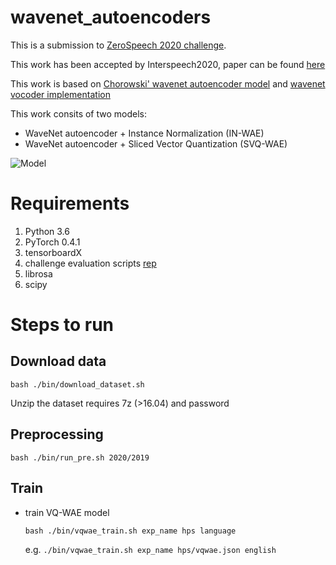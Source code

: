 # wavenet\_autoencoders
This is a submission to [ZeroSpeech 2020 challenge](https://zerospeech.com/2020/results.html).

This work has been accepted by Interspeech2020, paper can be found [here](http://arxiv.org/abs/2008.06892)

This work is based on [Chorowski' wavenet autoencoder model](https://arxiv.org/abs/1901.08810) and [wavenet vocoder implementation](https://github.com/r9y9/wavenet_vocoder)

This work consits of two models: 
 * WaveNet autoencoder + Instance Normalization (IN-WAE)
 * WaveNet autoencoder + Sliced Vector Quantization (SVQ-WAE)
 
![Model](AE.png)

# Requirements
 1. Python 3.6
 2. PyTorch 0.4.1
 3. tensorboardX
 4. challenge evaluation scripts [rep](https://github.com/bootphon/zerospeech2020)
 5. librosa
 6. scipy

# Steps to run

## Download data
`bash ./bin/download_dataset.sh`

Unzip the dataset requires 7z (>16.04) and password

## Preprocessing
`bash ./bin/run_pre.sh 2020/2019`

## Train
 * train VQ-WAE model
    
    `bash ./bin/vqwae_train.sh exp_name hps language`
    
    e.g. `./bin/vqwae_train.sh exp_name hps/vqwae.json english`
 

